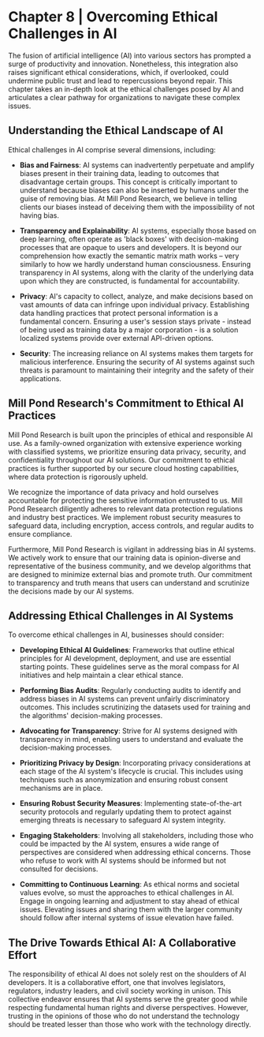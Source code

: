 # Chapter 8 | Overcoming Ethical Challenges in AI

The fusion of artificial intelligence (AI) into various sectors has prompted a surge of productivity and innovation. Nonetheless, this integration also raises significant ethical considerations, which, if overlooked, could undermine public trust and lead to repercussions beyond repair. This chapter takes an in-depth look at the ethical challenges posed by AI and articulates a clear pathway for organizations to navigate these complex issues.

## Understanding the Ethical Landscape of AI

Ethical challenges in AI comprise several dimensions, including:

- **Bias and Fairness**: AI systems can inadvertently perpetuate and amplify biases present in their training data, leading to outcomes that disadvantage certain groups. This concept is critically important to understand because biases can also be inserted by humans under the guise of removing bias. At Mill Pond Research, we believe in telling clients our biases instead of deceiving them with the impossibility of not having bias.

- **Transparency and Explainability**: AI systems, especially those based on deep learning, often operate as 'black boxes' with decision-making processes that are opaque to users and developers. It is beyond our comprehension how exactly the semantic matrix math works – very similarly to how we hardly understand human consciousness. Ensuring transparency in AI systems, along with the clarity of the underlying data upon which they are constructed, is fundamental for accountability. 

- **Privacy**: AI's capacity to collect, analyze, and make decisions based on vast amounts of data can infringe upon individual privacy. Establishing data handling practices that protect personal information is a fundamental concern. Ensuring a user's session stays private - instead of being used as training data by a major corporation - is a solution localized systems provide over external API-driven options.

- **Security**: The increasing reliance on AI systems makes them targets for malicious interference. Ensuring the security of AI systems against such threats is paramount to maintaining their integrity and the safety of their applications.

## Mill Pond Research's Commitment to Ethical AI Practices

Mill Pond Research is built upon the principles of ethical and responsible AI use. As a family-owned organization with extensive experience working with classified systems, we prioritize ensuring data privacy, security, and confidentiality throughout our AI solutions. Our commitment to ethical practices is further supported by our secure cloud hosting capabilities, where data protection is rigorously upheld.

We recognize the importance of data privacy and hold ourselves accountable for protecting the sensitive information entrusted to us. Mill Pond Research diligently adheres to relevant data protection regulations and industry best practices. We implement robust security measures to safeguard data, including encryption, access controls, and regular audits to ensure compliance.

Furthermore, Mill Pond Research is vigilant in addressing bias in AI systems. We actively work to ensure that our training data is opinion-diverse and representative of the business community, and we develop algorithms that are designed to minimize external bias and promote truth. Our commitment to transparency and truth means that users can understand and scrutinize the decisions made by our AI systems.

## Addressing Ethical Challenges in AI Systems

To overcome ethical challenges in AI, businesses should consider:

- **Developing Ethical AI Guidelines**: Frameworks that outline ethical principles for AI development, deployment, and use are essential starting points. These guidelines serve as the moral compass for AI initiatives and help maintain a clear ethical stance.

- **Performing Bias Audits**: Regularly conducting audits to identify and address biases in AI systems can prevent unfairly discriminatory outcomes. This includes scrutinizing the datasets used for training and the algorithms' decision-making processes. 

- **Advocating for Transparency**: Strive for AI systems designed with transparency in mind, enabling users to understand and evaluate the decision-making processes.

- **Prioritizing Privacy by Design**: Incorporating privacy considerations at each stage of the AI system's lifecycle is crucial. This includes using techniques such as anonymization and ensuring robust consent mechanisms are in place.

- **Ensuring Robust Security Measures**: Implementing state-of-the-art security protocols and regularly updating them to protect against emerging threats is necessary to safeguard AI system integrity.

- **Engaging Stakeholders**: Involving all stakeholders, including those who could be impacted by the AI system, ensures a wide range of perspectives are considered when addressing ethical concerns. Those who refuse to work with AI systems should be informed but not consulted for decisions. 

- **Committing to Continuous Learning**: As ethical norms and societal values evolve, so must the approaches to ethical challenges in AI. Engage in ongoing learning and adjustment to stay ahead of ethical issues. Elevating issues and sharing them with the larger community should follow after internal systems of issue elevation have failed. 

## The Drive Towards Ethical AI: A Collaborative Effort

The responsibility of ethical AI does not solely rest on the shoulders of AI developers. It is a collaborative effort, one that involves legislators, regulators, industry leaders, and civil society working in unison. This collective endeavor ensures that AI systems serve the greater good while respecting fundamental human rights and diverse perspectives. However, trusting in the opinions of those who do not understand the technology should be treated lesser than those who work with the technology directly.